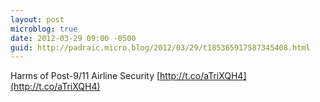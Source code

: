 ```yaml
---
layout: post
microblog: true
date: 2012-03-29 09:00 -0500
guid: http://padraic.micro.blog/2012/03/29/t185365917587345408.html
---
```

Harms of Post-9/11 Airline Security [http://t.co/aTriXQH4](http://t.co/aTriXQH4)

